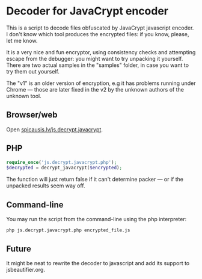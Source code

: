 Decoder for JavaCrypt encoder
=============================

This is a script to decode files obfuscated by JavaCrypt javascript encoder. I don't know which tool produces the encrypted files: if you know, please, let me know.

It is a very nice and fun encryptor, using consistency checks and attempting
escape from the debugger: you might want to try unpacking it yourself. There
are two actual samples in the "samples" folder, in case you want to try them
out yourself.

The "v1" is an older version of encryption, e.g it has problems running under Chrome — those are later fixed in the v2 by the unknown authors of the unknown tool.


## Browser/web

Open [spicausis.lv/js.decrypt.javacrypt](https://spicausis.lv/js.decrypt.javacrypt/).


## PHP

``` php
require_once('js.decrypt.javacrypt.php');
$decrypted = decrypt_javacrypt($encrypted);
```

The function will just return false if it can't determine packer — or if the unpacked results seem way off.


## Command-line

You may run the script from the command-line using the php interpreter:

``` shell
php js.decrypt.javacrypt.php encrypted_file.js
```


## Future

It might be neat to rewrite the decoder to javascript and add its support to jsbeautifier.org.
